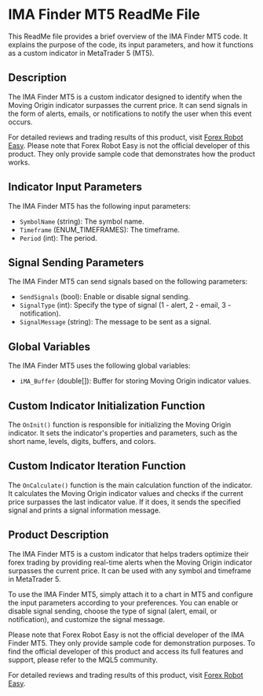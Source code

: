 # IMA Finder MT5 ReadMe File

This ReadMe file provides a brief overview of the IMA Finder MT5 code. It explains the purpose of the code, its input parameters, and how it functions as a custom indicator in MetaTrader 5 (MT5).

## Description

The IMA Finder MT5 is a custom indicator designed to identify when the Moving Origin indicator surpasses the current price. It can send signals in the form of alerts, emails, or notifications to notify the user when this event occurs.

For detailed reviews and trading results of this product, visit [Forex Robot Easy](https://forexroboteasy.com/forex-robot-review/ima-finder-mt5-review-optimize-forex-trading-with-real-time-alerts/). Please note that Forex Robot Easy is not the official developer of this product. They only provide sample code that demonstrates how the product works.

## Indicator Input Parameters

The IMA Finder MT5 has the following input parameters:

- `SymbolName` (string): The symbol name.
- `Timeframe` (ENUM_TIMEFRAMES): The timeframe.
- `Period` (int): The period.

## Signal Sending Parameters

The IMA Finder MT5 can send signals based on the following parameters:

- `SendSignals` (bool): Enable or disable signal sending.
- `SignalType` (int): Specify the type of signal (1 - alert, 2 - email, 3 - notification).
- `SignalMessage` (string): The message to be sent as a signal.

## Global Variables

The IMA Finder MT5 uses the following global variables:

- `iMA_Buffer` (double[]): Buffer for storing Moving Origin indicator values.

## Custom Indicator Initialization Function

The `OnInit()` function is responsible for initializing the Moving Origin indicator. It sets the indicator's properties and parameters, such as the short name, levels, digits, buffers, and colors.

## Custom Indicator Iteration Function

The `OnCalculate()` function is the main calculation function of the indicator. It calculates the Moving Origin indicator values and checks if the current price surpasses the last indicator value. If it does, it sends the specified signal and prints a signal information message.

## Product Description

The IMA Finder MT5 is a custom indicator that helps traders optimize their forex trading by providing real-time alerts when the Moving Origin indicator surpasses the current price. It can be used with any symbol and timeframe in MetaTrader 5.

To use the IMA Finder MT5, simply attach it to a chart in MT5 and configure the input parameters according to your preferences. You can enable or disable signal sending, choose the type of signal (alert, email, or notification), and customize the signal message.

Please note that Forex Robot Easy is not the official developer of the IMA Finder MT5. They only provide sample code for demonstration purposes. To find the official developer of this product and access its full features and support, please refer to the MQL5 community.

For detailed reviews and trading results of this product, visit [Forex Robot Easy](https://forexroboteasy.com/forex-robot-review/ima-finder-mt5-review-optimize-forex-trading-with-real-time-alerts/).
